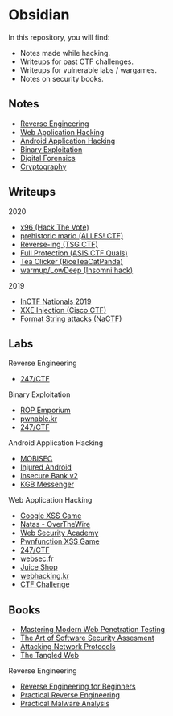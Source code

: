 # Obsidian

In this repository, you will find:

- Notes made while hacking.
- Writeups for past CTF challenges.
- Writeups for vulnerable labs / wargames.
- Notes on security books.

## Notes

- [Reverse Engineering](notes/rev.md)
- [Web Application Hacking](notes/web.md)
- [Android Application Hacking](notes/android.md)
- [Binary Exploitation](notes/pwn.md)
- [Digital Forensics](notes/forensics.md)
- [Cryptography](notes/crypto.md)

## Writeups

2020

- [x96 (Hack The Vote)](writeups/2020/hackthevote/x96.md)
- [prehistoric mario (ALLES! CTF)](https://abhaynayar.com/ctf/alles.html)
- [Reverse-ing (TSG CTF)](https://abhaynayar.com/ctf/tsg.html)
- [Full Protection (ASIS CTF Quals)](https://abhaynayar.com/ctf/asis.html)
- [Tea Clicker (RiceTeaCatPanda)](writeups/2020/rtcp/teaclicker.md)
- [warmup/LowDeep (Insomni'hack)](writeups/2020/insomnihack/main.md)

2019

- [InCTF Nationals 2019](https://abhaynayar.com/ctf/inctf.html)
- [XXE Injection (Cisco CTF)](https://abhaynayar.com/ctf/cisco.html)
- [Format String attacks (NaCTF)](https://abhaynayar.com/ctf/nactf.html)

## Labs

Reverse Engineering

- [247/CTF](labs/rev/247ctf.md)

Binary Exploitation

- [ROP Emporium](labs/pwn/rop-emp.md)
- [pwnable.kr](labs/pwn/pwnable-kr.md)
- [247/CTF](labs/pwn/247ctf.md)

Android Application Hacking

- [MOBISEC](labs/mobile/mobisec)
- [Injured Android](labs/mobile/injured.md)
- [Insecure Bank v2](labs/mobile/ibv2.md)
- [KGB Messenger](labs/mobile/kgb.md)

Web Application Hacking

- [Google XSS Game](labs/web/xss-game.md)
- [Natas - OverTheWire](labs/web/natas)
- [Web Security Academy](labs/web/portswigger)
- [Pwnfunction XSS Game](labs/web/pwnfn.md)
- [247/CTF](labs/web/247ctf.md)
- [websec.fr](labs/web/websec-fr.md)
- [Juice Shop](labs/web/juice-shop.md)
- [webhacking.kr](labs/web/webhacking-kr)
- [CTF Challenge](labs/web/ctfchall.md)

## Books

- [Mastering Modern Web Penetration Testing](books/mmwpt.md)
- [The Art of Software Security Assesment](books/taossa.md)
- [Attacking Network Protocols](books/anp.md)
- [The Tangled Web](books/tangled.md)

Reverse Engineering

- [Reverse Engineering for Beginners](books/re4b.md)
- [Practical Reverse Engineering](books/pre.md)
- [Practical Malware Analysis](books/pma.md)
